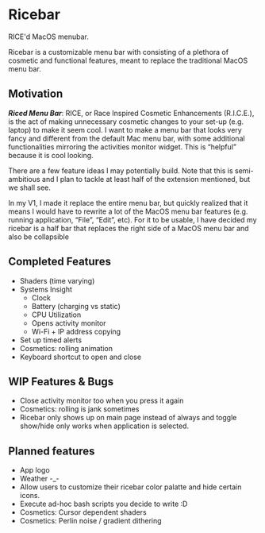 # Ricebar

RICE'd MacOS menubar.

Ricebar is a customizable menu bar with consisting of a plethora of cosmetic and functional features, meant to replace the traditional MacOS menu bar.

## Motivation
__*Riced Menu Bar*__: RICE, or Race Inspired Cosmetic Enhancements (R.I.C.E.), is the act of making unnecessary cosmetic changes to your set-up (e.g. laptop) to make it seem cool. I want to make a menu bar that looks very fancy and different from the default Mac menu bar, with some additional functionalities mirroring the activities monitor widget. This is “helpful” because it is cool looking.

There are a few feature ideas I may potentially build. Note that this is semi-ambitious and I plan to tackle at least half of the extension mentioned, but we shall see.

In my V1, I made it replace the entire menu bar, but quickly realized that it means I would have to rewrite a lot of the MacOS menu bar features (e.g. running application, “File”, “Edit”, etc). For it to be usable, I have decided my ricebar is a half bar that replaces the right side of a MacOS menu bar and also be collapsible

## Completed Features 
- Shaders (time varying)
- Systems Insight
  - Clock
  - Battery (charging vs static)
  - CPU Utilization
  - Opens activity monitor
  - Wi-Fi + IP address copying
- Set up timed alerts
- Cosmetics: rolling animation
- Keyboard shortcut to open and close

## WIP Features & Bugs
- Close activity monitor too when you press it again
- Cosmetics: rolling is jank sometimes
- Ricebar only shows up on main page instead of always and toggle show/hide only works when application is selected.

## Planned features
- App logo
- Weather -_-
- Allow users to customize their ricebar color palatte and hide certain icons.
- Execute ad-hoc bash scripts you decide to write :D
- Cosmetics: Cursor dependent shaders
- Cosmetics: Perlin noise / gradient dithering